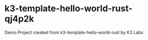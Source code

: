 # k3-template-hello-world-rust-qj4p2k
Demo Project  created from k3-template-hello-world-rust by K3 Labs
